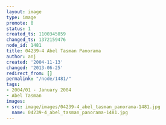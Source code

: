 ```yaml
---
layout: image
type: image
promote: 0
status: 1
created_ts: 1100345059
changed_ts: 1372159476
node_id: 1481
title: 04239-4 Abel Tasman Panorama
author: anj
created: '2004-11-13'
changed: '2013-06-25'
redirect_from: []
permalink: "/node/1481/"
tags:
- 2004/01 - January 2004
- Abel Tasman
images:
- src: image/images/04239-4_abel_tasman_panorama-1481.jpg
  name: 04239-4_abel_tasman_panorama-1481.jpg
---
```


